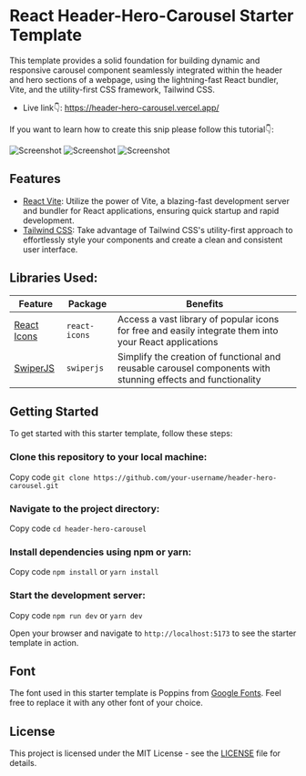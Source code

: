 # React Header-Hero-Carousel Starter Template
This template provides a solid foundation for building dynamic and responsive carousel component seamlessly integrated within the header and hero sections of a webpage, using the lightning-fast React bundler, Vite, and the utility-first CSS framework, Tailwind CSS.

- Live link👇:
https://header-hero-carousel.vercel.app/

If you want to learn how to create this snip please follow this tutorial👇:


![Screenshot]()
![Screenshot]()
![Screenshot]()



## Features
-  [React Vite](https://vitejs.dev/guide/): Utilize the power of Vite, a blazing-fast development server and bundler for React applications, ensuring quick startup and rapid development.
-  [Tailwind CSS](https://tailwindcss.com/docs/guides/vite/): Take advantage of Tailwind CSS's utility-first approach to effortlessly style your components and create a clean and consistent user interface.

## Libraries Used:
| Feature  | Package | Benefits |
| ------------- | ------------- | ------------- |
| [React Icons](https://react-icons.github.io/react-icons/) |  `react-icons` | Access a vast library of popular icons for free and easily integrate them into your React applications |
|  [SwiperJS](https://swiperjs.com/react) | `swiperjs`  | Simplify the creation of functional and reusable carousel components with stunning effects and functionality  |


## Getting Started
To get started with this starter template, follow these steps:

### Clone this repository to your local machine:

Copy code
`git clone https://github.com/your-username/header-hero-carousel.git`

### Navigate to the project directory:

Copy code
`cd header-hero-carousel`

### Install dependencies using npm or yarn:

Copy code
`npm install` or `yarn install`

### Start the development server:

Copy code
`npm run dev` or `yarn dev`

Open your browser and navigate to `http://localhost:5173` to see the starter template in action.


## Font
The font used in this starter template is Poppins from [Google Fonts](https://fonts.google.com/). Feel free to replace it with any other font of your choice.

## License
This project is licensed under the MIT License - see the [LICENSE](https://github.com/Adedeji-Taiwo/Header-Hero-Carousel-Starter-Template/blob/main/LICENSE) file for details.



